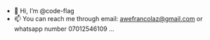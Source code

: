 - 👋 Hi, I’m @code-flag
- 📫 You can reach me through email: awefrancolaz@gmail.com or whatsapp number 07012546109 ...

<!---
I am a software developer with a good grasp of algorithms and software design pattern. Also aspiring to gain experience in Ai for data science. I have five (5) years of experience working as a developer and two (2) years’ experience professionally, both as a freelancer and full-time employee. I value writing reusable, scalable and highly performance code. A good team player and best team helper coupled with ability to work with or without supervision.
--->
